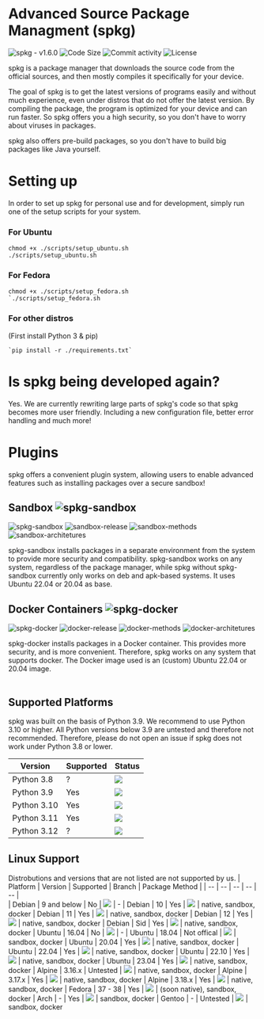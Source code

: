 # **Advanced Source Package Managment (spkg)**
![spkg - v1.6.0](https://img.shields.io/badge/spkg-1.6.0-success) 
![Code Size](https://img.shields.io/github/languages/code-size/Juliandev02/spkg)
![Commit activity](https://img.shields.io/github/commit-activity/w/Juliandev02/spkg)
![License](https://img.shields.io/github/license/Juliandev02/spkg)

spkg is a package manager that downloads the source code from the official sources, and then mostly compiles it specifically for your device.

The goal of spkg is to get the latest versions of programs easily and 
without much experience, even under distros that do not offer the latest version.
By compiling the package, the program is optimized for your device and can run faster.
So spkg offers you a high security, so you don't have to worry about viruses in packages.

spkg also offers pre-build packages, so you don't have to build big packages like Java yourself. 
<br>

# Setting up
In order to set up spkg for personal use and for development, simply run one of the setup scripts for your system.

### For Ubuntu
```
chmod +x ./scripts/setup_ubuntu.sh
./scripts/setup_ubuntu.sh
```

### For Fedora
```
chmod +x ./scripts/setup_fedora.sh
`./scripts/setup_fedora.sh
```

### For other distros
(First install Python 3 & pip)
```
`pip install -r ./requirements.txt`
```

# Is spkg being developed again?
Yes. We are currently rewriting large parts of spkg's code so that spkg becomes more user friendly. 
Including a new configuration file, better error handling and much more!  

# **Plugins**
spkg offers a convenient plugin system, allowing users to enable advanced features such as installing packages over a secure sandbox! 

## **Sandbox  ![spkg-sandbox](https://img.shields.io/badge/spkg--sandbox-important)**

![spkg-sandbox](https://img.shields.io/badge/spkg--sandbox-1.3.0-informational)
![sandbox-release](https://img.shields.io/badge/Release-stable-success)
![sandbox-methods](https://img.shields.io/badge/Methods-bwrap%2C%20chroot-important)
![sandbox-architetures](https://img.shields.io/badge/Architectures-x86__64%2C%20x86%2C%20aarch64-success)

spkg-sandbox installs packages in a separate environment from the system to provide more security and compatibility. spkg-sandbox works on any system, regardless of the package manager, while spkg without spkg-sandbox currently only works on deb and apk-based systems. It uses Ubuntu 22.04 or 20.04 as base. 
<br>

## **Docker Containers  ![spkg-docker](https://img.shields.io/badge/spkg--docker-important)**

![spkg-docker](https://img.shields.io/badge/spkg--docker-0.1.0-informational)
![docker-release](https://img.shields.io/badge/Release-Not%20released-critical)
![docker-methods](https://img.shields.io/badge/Methods-docker%2C%20podman%20(%3F)-important)
![docker-architetures](https://img.shields.io/badge/Architectures-depending%20on%20docker%20image-success)

spkg-docker installs packages in a Docker container. This provides more security, and is more convenient. Therefore, spkg works on any system that supports docker. The Docker image used is an (custom) Ubuntu 22.04 or 20.04 image.
<br><br>

## **Supported Platforms**
spkg was built on the basis of Python 3.9. We recommend to use Python 3.10 or higher. All Python versions below 3.9 are untested and therefore not recommended. Therefore, please do not open an issue if spkg does not work under Python 3.8 or lower. 

| Version       | Supported | Status                                                    |
| --            | --        | --                                                        | 
| Python 3.8    | ?         | ![](https://img.shields.io/badge/-Untested-orange)        |
| Python 3.9    | Yes       | ![](https://img.shields.io/badge/-Tested,_Working-success)|
| Python 3.10   | Yes       | ![](https://img.shields.io/badge/-Tested,_Working-success)|
| Python 3.11   | Yes       | ![](https://img.shields.io/badge/-Tested,_Working-success)|
| Python 3.12   | ?         | ![](https://img.shields.io/badge/-Untested-orange)        |

## **Linux Support**
Distrobutions and versions that are not listed are not supported by us. 
| Platform  | Version       | Supported     | Branch                                                    | Package Method    |
| --        | --            | --            | --                                                        | --                |   
| Debian    | 9 and below   | No            | ![](https://img.shields.io/badge/-End_of_Life-red)        | -
| Debian    | 10            | Yes           | ![](https://img.shields.io/badge/-OldStable-yellowgreen)  | native, sandbox, docker
| Debian    | 11            | Yes           | ![](https://img.shields.io/badge/-Stable-success)         | native, sandbox, docker
| Debian    | 12            | Yes           | ![](https://img.shields.io/badge/-Future-success)  | native, sandbox, docker
| Debian    | Sid           | Yes           | ![](https://img.shields.io/badge/-Unstable-orange)        | native, sandbox, docker
| Ubuntu    | 16.04         | No            | ![](https://img.shields.io/badge/-ESM-orange)             | -
| Ubuntu    | 18.04         | Not offical   | ![](https://img.shields.io/badge/-LTS-yellowgreen)        | sandbox, docker
| Ubuntu    | 20.04         | Yes           | ![](https://img.shields.io/badge/-LTS-green)              | native, sandbox, docker
| Ubuntu    | 22.04         | Yes           | ![](https://img.shields.io/badge/-LTS-success)            | native, sandbox, docker
| Ubuntu    | 22.10         | Yes           | ![](https://img.shields.io/badge/-Old_Stable-green)       | native, sandbox, docker
| Ubuntu    | 23.04         | Yes           | ![](https://img.shields.io/badge/-Stable-success)         | native, sandbox, docker
| Alpine    | 3.16.x        | Untested      | ![](https://img.shields.io/badge/-Stable-green)           | native, sandbox, docker
| Alpine    | 3.17.x        | Yes           | ![](https://img.shields.io/badge/-Stable-green)           | native, sandbox, docker
| Alpine    | 3.18.x        | Yes           | ![](https://img.shields.io/badge/-Stable-success)         | native, sandbox, docker
| Fedora    | 37 - 38       | Yes           | ![](https://img.shields.io/badge/-Stable-success)         | (soon native), sandbox, docker
| Arch      | -             | Yes           | ![](https://img.shields.io/badge/-Bleeding%20Edge-blueviolet) | sandbox, docker
| Gentoo    | -             | Untested      | ![](https://img.shields.io/badge/-RR-informational)       | sandbox, docker
